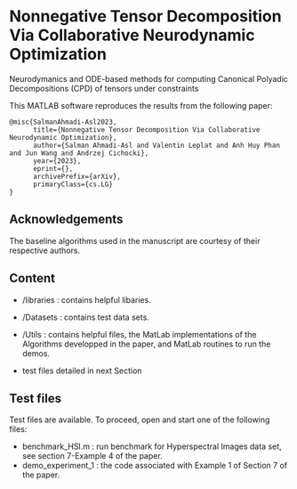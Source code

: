 # Nonnegative Tensor Decomposition Via Collaborative Neurodynamic Optimization
Neurodymanics and ODE-based methods for computing Canonical Polyadic Decompositions (CPD) of tensors under constraints

This MATLAB software reproduces the results from the following paper:

```
@misc{SalmanAhmadi-Asl2023,
      title={Nonnegative Tensor Decomposition Via Collaborative Neurodynamic Optimization}, 
      author={Salman Ahmadi-Asl and Valentin Leplat and Anh Huy Phan and Jun Wang and Andrzej Cichocki},
      year={2023},
      eprint={},
      archivePrefix={arXiv},
      primaryClass={cs.LG}
}
```

## Acknowledgements

The baseline algorithms used in the manuscript are courtesy of their respective authors.

## Content
 
 - /libraries : contains helpful libaries.
 
 - /Datasets : contains test data sets.

 - /Utils : contains helpful files, the MatLab implementations of the Algorithms developped in the paper, and MatLab routines to run the demos.
   
 - test files detailed in next Section
   
## Test files
 
 Test files are available. To proceed, open and start one of the following files:
 
- benchmark_HSI.m : run benchmark for Hyperspectral Images data set, see section 7-Example 4 of the paper.
- demo_experiment_1 : the code associated with Example 1 of Section 7 of the paper.

